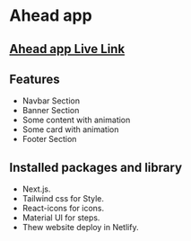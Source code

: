 # Ahead app

## [Ahead app Live Link](https://ahead-app-xi.vercel.app/)

## Features

- Navbar Section
- Banner Section
- Some content with animation
- Some card with animation
- Footer Section

## Installed packages and library

- Next.js.
- Tailwind css for Style.
- React-icons for icons.
- Material UI for steps.
- Thew website deploy in Netlify.
